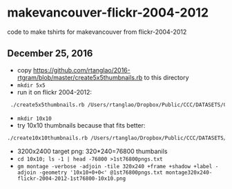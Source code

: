 # makevancouver-flickr-2004-2012
code to make tshirts for makevancouver from flickr-2004-2012

## December 25, 2016

* copy https://github.com/rtanglao/2016-rtgram/blob/master/create5x5thumbnails.rb to this directory
* ```mkdir 5x5```
*  run it on flickr 2004-2012:

```sh
 ./create5x5thumbnails.rb /Users/rtanglao/Dropbox/Public/CCC/DATASETS/09April2012-ROLAND-103K-75x75-FLICKR-PHOTOS/75X75/FILES_SYM_LINKED_SEQUENTIALLY 5x5/
```
* ```mkdir 10x10```
* try 10x10 thumbnails because that fits better: 
```sh
./create10x10thumbnails.rb /Users/rtanglao/Dropbox/Public/CCC/DATASETS/09April2012-ROLAND-103K-75x75-FLICKR-PHOTOS/75X75/FILES_SYM_LINKED_SEQUENTIALLY 10x10/
```
* 3200x2400 target png: 320*240=76800 thumbanils
* ```cd 10x10; ls -1 | head -76800 >1st76800pngs.txt```
* ```gm montage -verbose -adjoin -tile 320x240 +frame +shadow +label -adjoin -geometry '10x10+0+0<' @1st76800pngs.txt montage320x240-flickr-2004-2012-1st76800-10x10.png```
